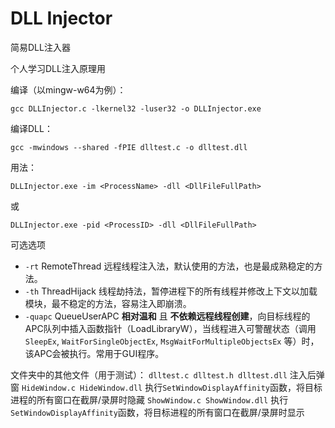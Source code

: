 # DLL Injector
简易DLL注入器

个人学习DLL注入原理用

编译（以mingw-w64为例）：
```
gcc DLLInjector.c -lkernel32 -luser32 -o DLLInjector.exe
```
编译DLL：
```
gcc -mwindows --shared -fPIE dlltest.c -o dlltest.dll
```

用法：
```
DLLInjector.exe -im <ProcessName> -dll <DllFileFullPath>
```
或
```
DLLInjector.exe -pid <ProcessID> -dll <DllFileFullPath>
```

可选选项
- ```-rt``` RemoteThread 远程线程注入法，默认使用的方法，也是最成熟稳定的方法。
- ```-th``` ThreadHijack 线程劫持法，暂停进程下的所有线程并修改上下文以加载模块，最不稳定的方法，容易注入即崩溃。
- ```-quapc``` QueueUserAPC **相对温和** 且 **不依赖远程线程创建**，向目标线程的 APC队列中插入函数指针（LoadLibraryW），当线程进入可警醒状态（调用 ```SleepEx```, ```WaitForSingleObjectEx```, ```MsgWaitForMultipleObjectsEx``` 等）时，该APC会被执行。常用于GUI程序。

文件夹中的其他文件（用于测试）：
```dlltest.c dlltest.h dlltest.dll``` 注入后弹窗
```HideWindow.c HideWindow.dll``` 执行```SetWindowDisplayAffinity```函数，将目标进程的所有窗口在截屏/录屏时隐藏
```ShowWindow.c ShowWindow.dll``` 执行```SetWindowDisplayAffinity```函数，将目标进程的所有窗口在截屏/录屏时显示